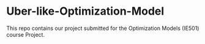 # Uber-like-Optimization-Model
This repo contains our project submitted for the Optimization Models (IE501) course Project.
